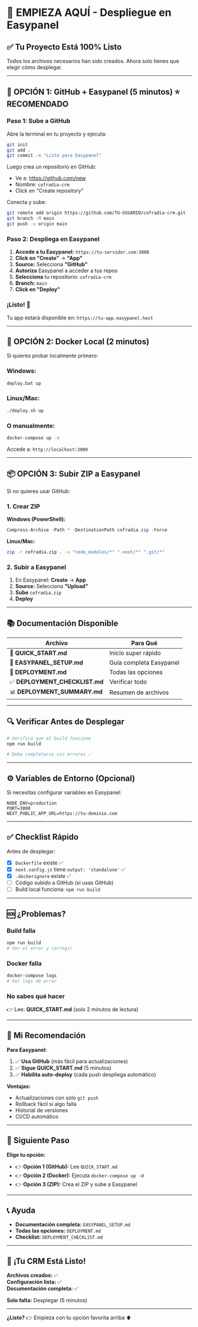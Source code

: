 # 🎯 EMPIEZA AQUÍ - Despliegue en Easypanel

## ✅ Tu Proyecto Está 100% Listo

Todos los archivos necesarios han sido creados. Ahora solo tienes que elegir cómo desplegar.

---

## 🚀 OPCIÓN 1: GitHub + Easypanel (5 minutos) ⭐ RECOMENDADO

### Paso 1: Sube a GitHub

Abre la terminal en tu proyecto y ejecuta:

```bash
git init
git add .
git commit -m "Listo para Easypanel"
```

Luego crea un repositorio en GitHub:
- Ve a: https://github.com/new
- Nombre: `cofradia-crm`
- Click en "Create repository"

Conecta y sube:
```bash
git remote add origin https://github.com/TU-USUARIO/cofradia-crm.git
git branch -M main
git push -u origin main
```

### Paso 2: Despliega en Easypanel

1. **Accede a tu Easypanel:** `https://tu-servidor.com:3000`
2. **Click en "Create"** → **"App"**
3. **Source:** Selecciona **"GitHub"**
4. **Autoriza** Easypanel a acceder a tus repos
5. **Selecciona** tu repositorio: `cofradia-crm`
6. **Branch:** `main`
7. **Click en "Deploy"**

### ¡Listo! 🎉

Tu app estará disponible en: `https://tu-app.easypanel.host`

---

## 🐳 OPCIÓN 2: Docker Local (2 minutos)

Si quieres probar localmente primero:

### Windows:
```bash
deploy.bat up
```

### Linux/Mac:
```bash
./deploy.sh up
```

### O manualmente:
```bash
docker-compose up -d
```

Accede a: `http://localhost:3000`

---

## 📦 OPCIÓN 3: Subir ZIP a Easypanel

Si no quieres usar GitHub:

### 1. Crear ZIP

**Windows (PowerShell):**
```powershell
Compress-Archive -Path * -DestinationPath cofradia.zip -Force
```

**Linux/Mac:**
```bash
zip -r cofradia.zip . -x "node_modules/*" ".next/*" ".git/*"
```

### 2. Subir a Easypanel

1. En Easypanel: **Create** → **App**
2. **Source:** Selecciona **"Upload"**
3. **Sube** `cofradia.zip`
4. **Deploy**

---

## 📚 Documentación Disponible

| Archivo | Para Qué |
|---------|----------|
| 📖 **QUICK_START.md** | Inicio super rápido |
| 📘 **EASYPANEL_SETUP.md** | Guía completa Easypanel |
| 📙 **DEPLOYMENT.md** | Todas las opciones |
| ✅ **DEPLOYMENT_CHECKLIST.md** | Verificar todo |
| 📊 **DEPLOYMENT_SUMMARY.md** | Resumen de archivos |

---

## 🔍 Verificar Antes de Desplegar

```bash
# Verifica que el build funcione
npm run build

# Debe completarse sin errores ✅
```

---

## ⚙️ Variables de Entorno (Opcional)

Si necesitas configurar variables en Easypanel:

```
NODE_ENV=production
PORT=3000
NEXT_PUBLIC_APP_URL=https://tu-dominio.com
```

---

## ✅ Checklist Rápido

Antes de desplegar:

- [x] `Dockerfile` existe ✅
- [x] `next.config.js` tiene `output: 'standalone'` ✅
- [x] `.dockerignore` existe ✅
- [ ] Código subido a GitHub (si usas GitHub)
- [ ] Build local funciona: `npm run build`

---

## 🆘 ¿Problemas?

### Build falla
```bash
npm run build
# Ver el error y corregir
```

### Docker falla
```bash
docker-compose logs
# Ver logs de error
```

### No sabes qué hacer
👉 Lee: **QUICK_START.md** (solo 2 minutos de lectura)

---

## 🎯 Mi Recomendación

**Para Easypanel:**

1. ✅ **Usa GitHub** (más fácil para actualizaciones)
2. ✅ **Sigue QUICK_START.md** (5 minutos)
3. ✅ **Habilita auto-deploy** (cada push despliega automático)

**Ventajas:**
- Actualizaciones con solo `git push`
- Rollback fácil si algo falla
- Historial de versiones
- CI/CD automático

---

## 🚀 Siguiente Paso

**Elige tu opción:**

- 👉 **Opción 1 (GitHub):** Lee `QUICK_START.md`
- 👉 **Opción 2 (Docker):** Ejecuta `docker-compose up -d`
- 👉 **Opción 3 (ZIP):** Crea el ZIP y sube a Easypanel

---

## 📞 Ayuda

- **Documentación completa:** `EASYPANEL_SETUP.md`
- **Todas las opciones:** `DEPLOYMENT.md`
- **Checklist:** `DEPLOYMENT_CHECKLIST.md`

---

## 🎉 ¡Tu CRM Está Listo!

**Archivos creados:** ✅  
**Configuración lista:** ✅  
**Documentación completa:** ✅  

**Solo falta:** Desplegar (5 minutos)

---

**¿Listo?** 👉 Empieza con tu opción favorita arriba ⬆️



